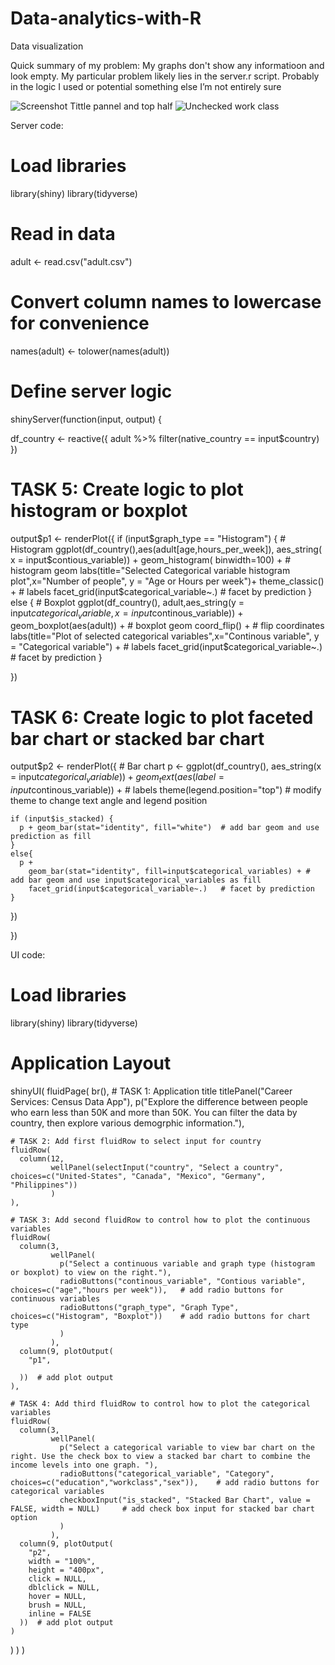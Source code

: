 # Data-analytics-with-R
Data visualization

Quick summary of my problem:
My graphs don't show any informatioon and look empty. My particular problem likely lies in the server.r script. Probably in the logic I used or potential 
something else I’m not entirely sure

![Screenshot Tittle pannel and top half](https://user-images.githubusercontent.com/96080621/146691071-139d3f11-4b25-4fa7-9bfd-e8c8799991d9.png)
![Unchecked work class](https://user-images.githubusercontent.com/96080621/146691078-f816cffe-898f-47de-85dc-6cb8c926cc54.png)



Server code:

# Load libraries
library(shiny)
library(tidyverse)


# Read in data
adult <- read.csv("adult.csv")
# Convert column names to lowercase for convenience 
names(adult) <- tolower(names(adult))

# Define server logic
shinyServer(function(input, output) {
  
  df_country <- reactive({
    adult %>% filter(native_country == input$country)
  })
  
  # TASK 5: Create logic to plot histogram or boxplot
  output$p1 <- renderPlot({
    if (input$graph_type == "Histogram") {
      # Histogram
      ggplot(df_country(),aes(adult[age,hours_per_week]), aes_string( x = input$contious_variable)) +
        geom_histogram( binwidth=100) +  # histogram geom
        labs(title="Selected Categorical variable histogram plot",x="Number of people", y = "Age or Hours per week")+
        theme_classic() +  # labels
        facet_grid(input$categorical_variable~.)    # facet by prediction
    }
    else {
      # Boxplot
      ggplot(df_country(), adult,aes_string(y = input$categorical_variable, x=input$continous_variable)) +
        geom_boxplot(aes(adult)) +  # boxplot geom
        coord_flip() +  # flip coordinates
        labs(title="Plot of selected categorical variables",x="Continous variable", y = "Categorical variable") +  # labels
        facet_grid(input$categorical_variable~.)    # facet by prediction
    }
    
  })
  
  # TASK 6: Create logic to plot faceted bar chart or stacked bar chart
  output$p2 <- renderPlot({
    # Bar chart
    p <- ggplot(df_country(), aes_string(x = input$categorical_variable)) +
      geom_text(aes(label=input$continous_variable)) +  # labels
      theme(legend.position="top")   # modify theme to change text angle and legend position
    
    if (input$is_stacked) {
      p + geom_bar(stat="identity", fill="white")  # add bar geom and use prediction as fill
    }
    else{
      p + 
        geom_bar(stat="identity", fill=input$categorical_variables) + # add bar geom and use input$categorical_variables as fill 
        facet_grid(input$categorical_variable~.)   # facet by prediction
    }
  })
  
})


UI code:

# Load libraries
library(shiny)
library(tidyverse)



# Application Layout
shinyUI(
  fluidPage(
    br(),
    # TASK 1: Application title
    titlePanel("Career Services: Census Data App"),
    p("Explore the difference between people who earn less than 50K and more than 50K. You can filter the data by country, then explore various demogrphic information."),
    
    # TASK 2: Add first fluidRow to select input for country
    fluidRow(
      column(12, 
             wellPanel(selectInput("country", "Select a country", choices=c("United-States", "Canada", "Mexico", "Germany", "Philippines"))   
             )
    ),
    
    # TASK 3: Add second fluidRow to control how to plot the continuous variables
    fluidRow(
      column(3, 
             wellPanel(
               p("Select a continuous variable and graph type (histogram or boxplot) to view on the right."),
               radioButtons("continous_variable", "Contious variable", choices=c("age","hours per week")),   # add radio buttons for continuous variables
               radioButtons("graph_type", "Graph Type", choices=c("Histogram", "Boxplot"))    # add radio buttons for chart type
               )
             ),
      column(9, plotOutput(
        "p1",
        
      ))  # add plot output
    ),
    
    # TASK 4: Add third fluidRow to control how to plot the categorical variables
    fluidRow(
      column(3, 
             wellPanel(
               p("Select a categorical variable to view bar chart on the right. Use the check box to view a stacked bar chart to combine the income levels into one graph. "),
               radioButtons("categorical_variable", "Category", choices=c("education","workclass","sex")),    # add radio buttons for categorical variables
               checkboxInput("is_stacked", "Stacked Bar Chart", value = FALSE, width = NULL)     # add check box input for stacked bar chart option
               )
             ),
      column(9, plotOutput(
        "p2",
        width = "100%",
        height = "400px",
        click = NULL,
        dblclick = NULL,
        hover = NULL,
        brush = NULL,
        inline = FALSE
      ))  # add plot output
    )
  )
)
)
